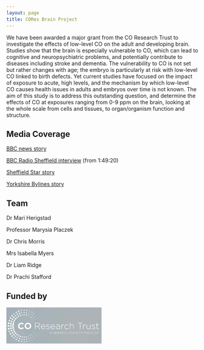 ```yaml
---
layout: page
title: CORes Brain Project
---
```


We have been awarded a major grant from the CO Research Trust to investigate the effects of low-level CO on the adult and developing brain. Studies show that the brain is especially vulnerable to CO, which can lead to cognitive and neuropsychiatric problems, and potentially contribute to diseases including stroke and dementia. The vulnerability to CO is not set but rather changes with age; the embryo is particularly at risk with low-level CO linked to birth defects. Yet current studies have focused on the impact of exposure to acute, high levels, and the mechanism by which low-level CO causes health issues in adults and embryos over time is not known. The aim of this study is to address this outstanding question, and determine the effects of CO at exposures ranging from 0-9 ppm on the brain, looking at the whole scale from cells and tissues, to organ/organism function and structure. 

## Media Coverage
<a href="https://www.bbc.co.uk/news/uk-england-south-yorkshire-65548217">BBC news story</a>

<a href="https://www.bbc.co.uk/sounds/play/p0fhhfyk">BBC Radio Sheffield interview</a> (from 1:49:20)

<a href="https://www.thestar.co.uk/news/sheffield-hallam-to-investigate-health-repercussions-of-low-carbon-monoxide-exposure-4138081">Sheffield Star story</a>

<a href="https://yorkshirebylines.co.uk/news/health/sheffield-hallam-university-critical-study-to-investigate-effects-of-low-level-exposure-of-carbon-monoxide-on-baby-and-adult-brains/">Yorkshire Bylines story</a>

## Team
Dr Mari Herigstad

Professor Marysia Placzek

Dr Chris Morris

Mrs Isabella Myers

Dr Liam Ridge

Dr Prachi Stafford

## Funded by
<a href="http://www.coresearchtrust.org/"><img src="/assets/CORT_logo.jpg" alt="CO Research Trust" align="middle" style="width: 250px;" /></a>



